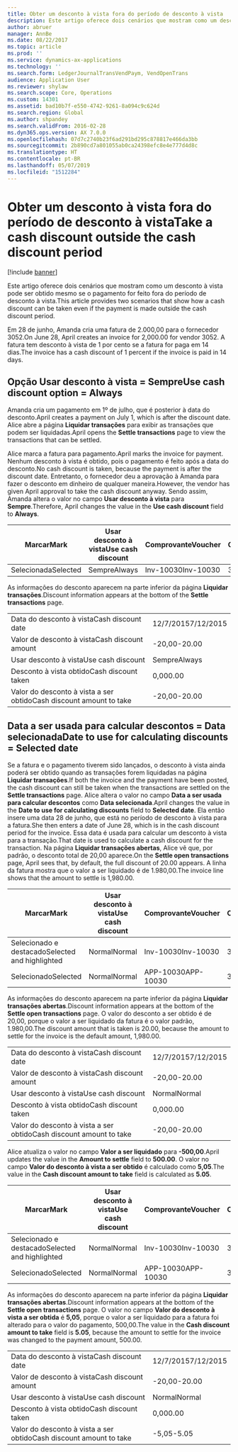 ```yaml
---
title: Obter um desconto à vista fora do período de desconto à vista
description: Este artigo oferece dois cenários que mostram como um desconto à vista pode ser obtido mesmo se o pagamento for feito fora do período de desconto à vista.
author: abruer
manager: AnnBe
ms.date: 08/22/2017
ms.topic: article
ms.prod: ''
ms.service: dynamics-ax-applications
ms.technology: ''
ms.search.form: LedgerJournalTransVendPaym, VendOpenTrans
audience: Application User
ms.reviewer: shylaw
ms.search.scope: Core, Operations
ms.custom: 14301
ms.assetid: bad10b7f-e550-4742-9261-8a094c9c624d
ms.search.region: Global
ms.author: shpandey
ms.search.validFrom: 2016-02-28
ms.dyn365.ops.version: AX 7.0.0
ms.openlocfilehash: 07d7c2740b23f6ad291bd295c878817e466da3bb
ms.sourcegitcommit: 2b890cd7a801055ab0ca24398efc8e4e777d4d8c
ms.translationtype: HT
ms.contentlocale: pt-BR
ms.lasthandoff: 05/07/2019
ms.locfileid: "1512284"
---
```

# <a name="take-a-cash-discount-outside-the-cash-discount-period"></a><span data-ttu-id="b89b3-103">Obter um desconto à vista fora do período de desconto à vista</span><span class="sxs-lookup"><span data-stu-id="b89b3-103">Take a cash discount outside the cash discount period</span></span>

[!include [banner](../includes/banner.md)]

<span data-ttu-id="b89b3-104">Este artigo oferece dois cenários que mostram como um desconto à vista pode ser obtido mesmo se o pagamento for feito fora do período de desconto à vista.</span><span class="sxs-lookup"><span data-stu-id="b89b3-104">This article provides two scenarios that show how a cash discount can be taken even if the payment is made outside the cash discount period.</span></span>

<span data-ttu-id="b89b3-105">Em 28 de junho, Amanda cria uma fatura de 2.000,00 para o fornecedor 3052.</span><span class="sxs-lookup"><span data-stu-id="b89b3-105">On June 28, April creates an invoice for 2,000.00 for vendor 3052.</span></span> <span data-ttu-id="b89b3-106">A fatura tem desconto à vista de 1 por cento se a fatura for paga em 14 dias.</span><span class="sxs-lookup"><span data-stu-id="b89b3-106">The invoice has a cash discount of 1 percent if the invoice is paid in 14 days.</span></span>

## <a name="use-cash-discount-option--always"></a><span data-ttu-id="b89b3-107">Opção Usar desconto à vista = Sempre</span><span class="sxs-lookup"><span data-stu-id="b89b3-107">Use cash discount option = Always</span></span>
<span data-ttu-id="b89b3-108">Amanda cria um pagamento em 1º de julho, que é posterior à data do desconto.</span><span class="sxs-lookup"><span data-stu-id="b89b3-108">April creates a payment on July 1, which is after the discount date.</span></span> <span data-ttu-id="b89b3-109">Alice abre a página **Liquidar transações** para exibir as transações que podem ser liquidadas.</span><span class="sxs-lookup"><span data-stu-id="b89b3-109">April opens the **Settle transactions** page to view the transactions that can be settled.</span></span> 

<span data-ttu-id="b89b3-110">Alice marca a fatura para pagamento.</span><span class="sxs-lookup"><span data-stu-id="b89b3-110">April marks the invoice for payment.</span></span> <span data-ttu-id="b89b3-111">Nenhum desconto à vista é obtido, pois o pagamento é feito após a data do desconto.</span><span class="sxs-lookup"><span data-stu-id="b89b3-111">No cash discount is taken, because the payment is after the discount date.</span></span> <span data-ttu-id="b89b3-112">Entretanto, o fornecedor deu a aprovação à Amanda para fazer o desconto em dinheiro de qualquer maneira.</span><span class="sxs-lookup"><span data-stu-id="b89b3-112">However, the vendor has given April approval to take the cash discount anyway.</span></span> <span data-ttu-id="b89b3-113">Sendo assim, Amanda altera o valor no campo **Usar desconto à vista** para **Sempre**.</span><span class="sxs-lookup"><span data-stu-id="b89b3-113">Therefore, April changes the value in the **Use cash discount** field to **Always**.</span></span>

| <span data-ttu-id="b89b3-114">Marcar</span><span class="sxs-lookup"><span data-stu-id="b89b3-114">Mark</span></span>     | <span data-ttu-id="b89b3-115">Usar desconto à vista</span><span class="sxs-lookup"><span data-stu-id="b89b3-115">Use cash discount</span></span> | <span data-ttu-id="b89b3-116">Comprovante</span><span class="sxs-lookup"><span data-stu-id="b89b3-116">Voucher</span></span>   | <span data-ttu-id="b89b3-117">Conta</span><span class="sxs-lookup"><span data-stu-id="b89b3-117">Account</span></span> | <span data-ttu-id="b89b3-118">Data do desconto à vista</span><span class="sxs-lookup"><span data-stu-id="b89b3-118">Cash discount date</span></span> | <span data-ttu-id="b89b3-119">Data de conclusão</span><span class="sxs-lookup"><span data-stu-id="b89b3-119">Due date</span></span>  | <span data-ttu-id="b89b3-120">Fatura</span><span class="sxs-lookup"><span data-stu-id="b89b3-120">Invoice</span></span> | <span data-ttu-id="b89b3-121">Valor na moeda da transação</span><span class="sxs-lookup"><span data-stu-id="b89b3-121">Amount in transaction currency</span></span> | <span data-ttu-id="b89b3-122">Moeda</span><span class="sxs-lookup"><span data-stu-id="b89b3-122">Currency</span></span> | <span data-ttu-id="b89b3-123">Valor para liquidar</span><span class="sxs-lookup"><span data-stu-id="b89b3-123">Amount to settle</span></span> |
|----------|-------------------|-----------|---------|--------------------|-----------|---------|--------------------------------|----------|------------------|
| <span data-ttu-id="b89b3-124">Selecionada</span><span class="sxs-lookup"><span data-stu-id="b89b3-124">Selected</span></span> | <span data-ttu-id="b89b3-125">Sempre</span><span class="sxs-lookup"><span data-stu-id="b89b3-125">Always</span></span>            | <span data-ttu-id="b89b3-126">Inv-10030</span><span class="sxs-lookup"><span data-stu-id="b89b3-126">Inv-10030</span></span> | <span data-ttu-id="b89b3-127">3052</span><span class="sxs-lookup"><span data-stu-id="b89b3-127">3052</span></span>    | <span data-ttu-id="b89b3-128">28/6/2015</span><span class="sxs-lookup"><span data-stu-id="b89b3-128">6/28/2015</span></span>          | <span data-ttu-id="b89b3-129">12/7/2015</span><span class="sxs-lookup"><span data-stu-id="b89b3-129">7/12/2015</span></span> | <span data-ttu-id="b89b3-130">10030</span><span class="sxs-lookup"><span data-stu-id="b89b3-130">10030</span></span>   | <span data-ttu-id="b89b3-131">-2.000,00</span><span class="sxs-lookup"><span data-stu-id="b89b3-131">-2,000.00</span></span>                      | <span data-ttu-id="b89b3-132">USD</span><span class="sxs-lookup"><span data-stu-id="b89b3-132">USD</span></span>      | <span data-ttu-id="b89b3-133">-1.980,00</span><span class="sxs-lookup"><span data-stu-id="b89b3-133">-1,980.00</span></span>        |

<span data-ttu-id="b89b3-134">As informações do desconto aparecem na parte inferior da página **Liquidar transações**.</span><span class="sxs-lookup"><span data-stu-id="b89b3-134">Discount information appears at the bottom of the **Settle transactions** page.</span></span>

|                              |           |
|------------------------------|-----------|
| <span data-ttu-id="b89b3-135">Data do desconto à vista</span><span class="sxs-lookup"><span data-stu-id="b89b3-135">Cash discount date</span></span>           | <span data-ttu-id="b89b3-136">12/7/2015</span><span class="sxs-lookup"><span data-stu-id="b89b3-136">7/12/2015</span></span> |
| <span data-ttu-id="b89b3-137">Valor de desconto à vista</span><span class="sxs-lookup"><span data-stu-id="b89b3-137">Cash discount amount</span></span>         | <span data-ttu-id="b89b3-138">-20,00</span><span class="sxs-lookup"><span data-stu-id="b89b3-138">-20.00</span></span>    |
| <span data-ttu-id="b89b3-139">Usar desconto à vista</span><span class="sxs-lookup"><span data-stu-id="b89b3-139">Use cash discount</span></span>            | <span data-ttu-id="b89b3-140">Sempre</span><span class="sxs-lookup"><span data-stu-id="b89b3-140">Always</span></span>    |
| <span data-ttu-id="b89b3-141">Desconto à vista obtido</span><span class="sxs-lookup"><span data-stu-id="b89b3-141">Cash discount taken</span></span>          | <span data-ttu-id="b89b3-142">0,00</span><span class="sxs-lookup"><span data-stu-id="b89b3-142">0.00</span></span>      |
| <span data-ttu-id="b89b3-143">Valor do desconto à vista a ser obtido</span><span class="sxs-lookup"><span data-stu-id="b89b3-143">Cash discount amount to take</span></span> | <span data-ttu-id="b89b3-144">-20,00</span><span class="sxs-lookup"><span data-stu-id="b89b3-144">-20.00</span></span>    |

## <a name="date-to-use-for-calculating-discounts--selected-date"></a><span data-ttu-id="b89b3-145">Data a ser usada para calcular descontos = Data selecionada</span><span class="sxs-lookup"><span data-stu-id="b89b3-145">Date to use for calculating discounts = Selected date</span></span>
<span data-ttu-id="b89b3-146">Se a fatura e o pagamento tiverem sido lançados, o desconto à vista ainda poderá ser obtido quando as transações forem liquidadas na página **Liquidar transações**.</span><span class="sxs-lookup"><span data-stu-id="b89b3-146">If both the invoice and the payment have been posted, the cash discount can still be taken when the transactions are settled on the **Settle transactions** page.</span></span> <span data-ttu-id="b89b3-147">Alice altera o valor no campo **Data a ser usada para calcular descontos** como **Data selecionada**.</span><span class="sxs-lookup"><span data-stu-id="b89b3-147">April changes the value in the **Date to use for calculating discounts** field to **Selected date**.</span></span> <span data-ttu-id="b89b3-148">Ela então insere uma data 28 de junho, que está no período de desconto à vista para a fatura.</span><span class="sxs-lookup"><span data-stu-id="b89b3-148">She then enters a date of June 28, which is in the cash discount period for the invoice.</span></span> <span data-ttu-id="b89b3-149">Essa data é usada para calcular um desconto à vista para a transação.</span><span class="sxs-lookup"><span data-stu-id="b89b3-149">That date is used to calculate a cash discount for the transaction.</span></span> <span data-ttu-id="b89b3-150">Na página **Liquidar transações abertas**, Alice vê que, por padrão, o desconto total de 20,00 aparece.</span><span class="sxs-lookup"><span data-stu-id="b89b3-150">On the **Settle open transactions** page, April sees that, by default, the full discount of 20.00 appears.</span></span> <span data-ttu-id="b89b3-151">A linha da fatura mostra que o valor a ser liquidado é de 1.980,00.</span><span class="sxs-lookup"><span data-stu-id="b89b3-151">The invoice line shows that the amount to settle is 1,980.00.</span></span>

| <span data-ttu-id="b89b3-152">Marcar</span><span class="sxs-lookup"><span data-stu-id="b89b3-152">Mark</span></span>                     | <span data-ttu-id="b89b3-153">Usar desconto à vista</span><span class="sxs-lookup"><span data-stu-id="b89b3-153">Use cash discount</span></span> | <span data-ttu-id="b89b3-154">Comprovante</span><span class="sxs-lookup"><span data-stu-id="b89b3-154">Voucher</span></span>   | <span data-ttu-id="b89b3-155">Conta</span><span class="sxs-lookup"><span data-stu-id="b89b3-155">Account</span></span> | <span data-ttu-id="b89b3-156">Data do desconto à vista</span><span class="sxs-lookup"><span data-stu-id="b89b3-156">Cash discount date</span></span> | <span data-ttu-id="b89b3-157">Data de conclusão</span><span class="sxs-lookup"><span data-stu-id="b89b3-157">Due date</span></span>  | <span data-ttu-id="b89b3-158">Fatura</span><span class="sxs-lookup"><span data-stu-id="b89b3-158">Invoice</span></span> | <span data-ttu-id="b89b3-159">Valor na moeda da transação</span><span class="sxs-lookup"><span data-stu-id="b89b3-159">Amount in transaction currency</span></span> | <span data-ttu-id="b89b3-160">Moeda</span><span class="sxs-lookup"><span data-stu-id="b89b3-160">Currency</span></span> | <span data-ttu-id="b89b3-161">Valor para liquidar</span><span class="sxs-lookup"><span data-stu-id="b89b3-161">Amount to settle</span></span> |
|--------------------------|-------------------|-----------|---------|--------------------|-----------|---------|--------------------------------|----------|------------------|
| <span data-ttu-id="b89b3-162">Selecionado e destacado</span><span class="sxs-lookup"><span data-stu-id="b89b3-162">Selected and highlighted</span></span> | <span data-ttu-id="b89b3-163">Normal</span><span class="sxs-lookup"><span data-stu-id="b89b3-163">Normal</span></span>            | <span data-ttu-id="b89b3-164">Inv-10030</span><span class="sxs-lookup"><span data-stu-id="b89b3-164">Inv-10030</span></span> | <span data-ttu-id="b89b3-165">3052</span><span class="sxs-lookup"><span data-stu-id="b89b3-165">3052</span></span>    | <span data-ttu-id="b89b3-166">28/6/2015</span><span class="sxs-lookup"><span data-stu-id="b89b3-166">6/28/2015</span></span>          | <span data-ttu-id="b89b3-167">12/7/2015</span><span class="sxs-lookup"><span data-stu-id="b89b3-167">7/12/2015</span></span> | <span data-ttu-id="b89b3-168">10030</span><span class="sxs-lookup"><span data-stu-id="b89b3-168">10030</span></span>   | <span data-ttu-id="b89b3-169">-2.000,00</span><span class="sxs-lookup"><span data-stu-id="b89b3-169">-2,000.00</span></span>                      | <span data-ttu-id="b89b3-170">USD</span><span class="sxs-lookup"><span data-stu-id="b89b3-170">USD</span></span>      | <span data-ttu-id="b89b3-171">-1.980,00</span><span class="sxs-lookup"><span data-stu-id="b89b3-171">-1,980.00</span></span>        |
| <span data-ttu-id="b89b3-172">Selecionado</span><span class="sxs-lookup"><span data-stu-id="b89b3-172">Selected</span></span>                 | <span data-ttu-id="b89b3-173">Normal</span><span class="sxs-lookup"><span data-stu-id="b89b3-173">Normal</span></span>            | <span data-ttu-id="b89b3-174">APP-10030</span><span class="sxs-lookup"><span data-stu-id="b89b3-174">APP-10030</span></span> | <span data-ttu-id="b89b3-175">3052</span><span class="sxs-lookup"><span data-stu-id="b89b3-175">3052</span></span>    | <span data-ttu-id="b89b3-176">15/7/2015</span><span class="sxs-lookup"><span data-stu-id="b89b3-176">7/15/2015</span></span>          | <span data-ttu-id="b89b3-177">15/7/2015</span><span class="sxs-lookup"><span data-stu-id="b89b3-177">7/15/2015</span></span> |         | <span data-ttu-id="b89b3-178">500,00</span><span class="sxs-lookup"><span data-stu-id="b89b3-178">500.00</span></span>                         | <span data-ttu-id="b89b3-179">USD</span><span class="sxs-lookup"><span data-stu-id="b89b3-179">USD</span></span>      | <span data-ttu-id="b89b3-180">500,00</span><span class="sxs-lookup"><span data-stu-id="b89b3-180">500.00</span></span>           |

<span data-ttu-id="b89b3-181">As informações do desconto aparecem na parte inferior da página **Liquidar transações abertas**.</span><span class="sxs-lookup"><span data-stu-id="b89b3-181">Discount information appears at the bottom of the **Settle open transactions** page.</span></span> <span data-ttu-id="b89b3-182">O valor do desconto a ser obtido é de 20,00, porque o valor a ser liquidado da fatura é o valor padrão, 1.980,00.</span><span class="sxs-lookup"><span data-stu-id="b89b3-182">The discount amount that is taken is 20.00, because the amount to settle for the invoice is the default amount, 1,980.00.</span></span>

|                              |           |
|------------------------------|-----------|
| <span data-ttu-id="b89b3-183">Data do desconto à vista</span><span class="sxs-lookup"><span data-stu-id="b89b3-183">Cash discount date</span></span>           | <span data-ttu-id="b89b3-184">12/7/2015</span><span class="sxs-lookup"><span data-stu-id="b89b3-184">7/12/2015</span></span> |
| <span data-ttu-id="b89b3-185">Valor de desconto à vista</span><span class="sxs-lookup"><span data-stu-id="b89b3-185">Cash discount amount</span></span>         | <span data-ttu-id="b89b3-186">-20,00</span><span class="sxs-lookup"><span data-stu-id="b89b3-186">-20.00</span></span>    |
| <span data-ttu-id="b89b3-187">Usar desconto à vista</span><span class="sxs-lookup"><span data-stu-id="b89b3-187">Use cash discount</span></span>            | <span data-ttu-id="b89b3-188">Normal</span><span class="sxs-lookup"><span data-stu-id="b89b3-188">Normal</span></span>    |
| <span data-ttu-id="b89b3-189">Desconto à vista obtido</span><span class="sxs-lookup"><span data-stu-id="b89b3-189">Cash discount taken</span></span>          | <span data-ttu-id="b89b3-190">0,00</span><span class="sxs-lookup"><span data-stu-id="b89b3-190">0.00</span></span>      |
| <span data-ttu-id="b89b3-191">Valor do desconto à vista a ser obtido</span><span class="sxs-lookup"><span data-stu-id="b89b3-191">Cash discount amount to take</span></span> | <span data-ttu-id="b89b3-192">-20,00</span><span class="sxs-lookup"><span data-stu-id="b89b3-192">-20.00</span></span>    |

<span data-ttu-id="b89b3-193">Alice atualiza o valor no campo **Valor a ser liquidado** para **-500,00**.</span><span class="sxs-lookup"><span data-stu-id="b89b3-193">April updates the value in the **Amount to settle** field to **500.00**.</span></span> <span data-ttu-id="b89b3-194">O valor no campo **Valor do desconto à vista a ser obtido** é calculado como **5,05**.</span><span class="sxs-lookup"><span data-stu-id="b89b3-194">The value in the **Cash discount amount to take** field is calculated as **5.05**.</span></span>

| <span data-ttu-id="b89b3-195">Marcar</span><span class="sxs-lookup"><span data-stu-id="b89b3-195">Mark</span></span>                     | <span data-ttu-id="b89b3-196">Usar desconto à vista</span><span class="sxs-lookup"><span data-stu-id="b89b3-196">Use cash discount</span></span> | <span data-ttu-id="b89b3-197">Comprovante</span><span class="sxs-lookup"><span data-stu-id="b89b3-197">Voucher</span></span>   | <span data-ttu-id="b89b3-198">Conta</span><span class="sxs-lookup"><span data-stu-id="b89b3-198">Account</span></span> | <span data-ttu-id="b89b3-199">Data</span><span class="sxs-lookup"><span data-stu-id="b89b3-199">Date</span></span>      | <span data-ttu-id="b89b3-200">Data de conclusão</span><span class="sxs-lookup"><span data-stu-id="b89b3-200">Due date</span></span>  | <span data-ttu-id="b89b3-201">Fatura</span><span class="sxs-lookup"><span data-stu-id="b89b3-201">Invoice</span></span> | <span data-ttu-id="b89b3-202">Valor na moeda da transação</span><span class="sxs-lookup"><span data-stu-id="b89b3-202">Amount in transaction currency</span></span> | <span data-ttu-id="b89b3-203">Moeda</span><span class="sxs-lookup"><span data-stu-id="b89b3-203">Currency</span></span> | <span data-ttu-id="b89b3-204">Valor para liquidar</span><span class="sxs-lookup"><span data-stu-id="b89b3-204">Amount to settle</span></span> |
|--------------------------|-------------------|-----------|---------|-----------|-----------|---------|--------------------------------|----------|------------------|
| <span data-ttu-id="b89b3-205">Selecionado e destacado</span><span class="sxs-lookup"><span data-stu-id="b89b3-205">Selected and highlighted</span></span> | <span data-ttu-id="b89b3-206">Normal</span><span class="sxs-lookup"><span data-stu-id="b89b3-206">Normal</span></span>            | <span data-ttu-id="b89b3-207">Inv-10030</span><span class="sxs-lookup"><span data-stu-id="b89b3-207">Inv-10030</span></span> | <span data-ttu-id="b89b3-208">3052</span><span class="sxs-lookup"><span data-stu-id="b89b3-208">3052</span></span>    | <span data-ttu-id="b89b3-209">28/6/2015</span><span class="sxs-lookup"><span data-stu-id="b89b3-209">6/28/2015</span></span> | <span data-ttu-id="b89b3-210">12/7/2015</span><span class="sxs-lookup"><span data-stu-id="b89b3-210">7/12/2015</span></span> | <span data-ttu-id="b89b3-211">10030</span><span class="sxs-lookup"><span data-stu-id="b89b3-211">10030</span></span>   | <span data-ttu-id="b89b3-212">2.000,00</span><span class="sxs-lookup"><span data-stu-id="b89b3-212">2,000.00</span></span>                       | <span data-ttu-id="b89b3-213">USD</span><span class="sxs-lookup"><span data-stu-id="b89b3-213">USD</span></span>      | <span data-ttu-id="b89b3-214">-500,00</span><span class="sxs-lookup"><span data-stu-id="b89b3-214">-500.00</span></span>          |
| <span data-ttu-id="b89b3-215">Selecionado</span><span class="sxs-lookup"><span data-stu-id="b89b3-215">Selected</span></span>                 | <span data-ttu-id="b89b3-216">Normal</span><span class="sxs-lookup"><span data-stu-id="b89b3-216">Normal</span></span>            | <span data-ttu-id="b89b3-217">APP-10030</span><span class="sxs-lookup"><span data-stu-id="b89b3-217">APP-10030</span></span> | <span data-ttu-id="b89b3-218">3052</span><span class="sxs-lookup"><span data-stu-id="b89b3-218">3052</span></span>    | <span data-ttu-id="b89b3-219">15/7/2015</span><span class="sxs-lookup"><span data-stu-id="b89b3-219">7/15/2015</span></span> | <span data-ttu-id="b89b3-220">15/7/2015</span><span class="sxs-lookup"><span data-stu-id="b89b3-220">7/15/2015</span></span> |         | <span data-ttu-id="b89b3-221">500,00</span><span class="sxs-lookup"><span data-stu-id="b89b3-221">500.00</span></span>                         | <span data-ttu-id="b89b3-222">USD</span><span class="sxs-lookup"><span data-stu-id="b89b3-222">USD</span></span>      | <span data-ttu-id="b89b3-223">500,00</span><span class="sxs-lookup"><span data-stu-id="b89b3-223">500.00</span></span>           |

<span data-ttu-id="b89b3-224">As informações do desconto aparecem na parte inferior da página **Liquidar transações abertas**.</span><span class="sxs-lookup"><span data-stu-id="b89b3-224">Discount information appears at the bottom of the **Settle open transactions** page.</span></span> <span data-ttu-id="b89b3-225">O valor no campo **Valor do desconto à vista a ser obtida** é **5,05**, porque o valor a ser liquidado para a fatura foi alterado para o valor do pagamento, 500,00.</span><span class="sxs-lookup"><span data-stu-id="b89b3-225">The value in the **Cash discount amount to take** field is **5.05**, because the amount to settle for the invoice was changed to the payment amount, 500.00.</span></span>

|                              |           |
|------------------------------|-----------|
| <span data-ttu-id="b89b3-226">Data do desconto à vista</span><span class="sxs-lookup"><span data-stu-id="b89b3-226">Cash discount date</span></span>           | <span data-ttu-id="b89b3-227">12/7/2015</span><span class="sxs-lookup"><span data-stu-id="b89b3-227">7/12/2015</span></span> |
| <span data-ttu-id="b89b3-228">Valor de desconto à vista</span><span class="sxs-lookup"><span data-stu-id="b89b3-228">Cash discount amount</span></span>         | <span data-ttu-id="b89b3-229">-20,00</span><span class="sxs-lookup"><span data-stu-id="b89b3-229">-20.00</span></span>    |
| <span data-ttu-id="b89b3-230">Usar desconto à vista</span><span class="sxs-lookup"><span data-stu-id="b89b3-230">Use cash discount</span></span>            | <span data-ttu-id="b89b3-231">Normal</span><span class="sxs-lookup"><span data-stu-id="b89b3-231">Normal</span></span>    |
| <span data-ttu-id="b89b3-232">Desconto à vista obtido</span><span class="sxs-lookup"><span data-stu-id="b89b3-232">Cash discount taken</span></span>          | <span data-ttu-id="b89b3-233">0,00</span><span class="sxs-lookup"><span data-stu-id="b89b3-233">0.00</span></span>      |
| <span data-ttu-id="b89b3-234">Valor do desconto à vista a ser obtido</span><span class="sxs-lookup"><span data-stu-id="b89b3-234">Cash discount amount to take</span></span> | <span data-ttu-id="b89b3-235">-5,05</span><span class="sxs-lookup"><span data-stu-id="b89b3-235">-5.05</span></span>     |





